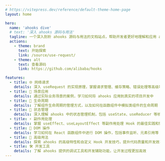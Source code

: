 ```yaml
---
# https://vitepress.dev/reference/default-theme-home-page
layout: home

hero:
  name: 'ahooks dive'
  # text: '深入 ahooks 源码与用法'
  tagline: 一个深入剖析 ahooks 源码与用法的文档站点，帮助开发者更好地理解和应用 ahooks
  actions:
    - theme: brand
      text: 开始探索
      link: /source/use-request/
    - theme: alt
      text: 查看源码
      link: https://github.com/alibaba/hooks

features:
  - title: 🌐 网络请求
    details: 深入 useRequest 的实现原理，掌握请求管理、缓存策略、错误处理等高级功能
  - title: 📱 场景应用
    details: 通过实际业务场景的案例，学习如何将 ahooks 应用到真实的项目开发中
  - title: 🔄 生命周期
    details: 了解组件生命周期的管理方式，以及如何在函数组件中模拟类组件的生命周期
  - title: 🎯 状态管理
    details: 深入理解 ahooks 中的状态管理机制，包括 useState、useReducer 等核心 Hook 的实现原理
  - title: ⚡ 副作用处理
    details: 掌握 useEffect、useLayoutEffect 等副作用处理 Hook 的最佳实践和性能优化技巧
  - title: 🎨 DOM 操作
    details: 学习如何在 React 函数组件中进行 DOM 操作，包括事件监听、元素引用等
  - title: 🚀 高级用法
    details: 探索 ahooks 的高级特性和自定义 Hook 开发技巧，提升代码质量和开发效率
  - title: 🛠️ 开发工具
    details: 了解 ahooks 提供的调试工具和开发辅助功能，让开发过程更加高效
---
```

